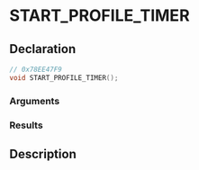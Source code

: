 # START_PROFILE_TIMER

## Declaration
```cpp
// 0x78EE47F9
void START_PROFILE_TIMER();
```

### Arguments

### Results

## Description
